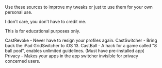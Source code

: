 Use these sources to improve my tweaks or just to use them for your own personal use.

I don't care, you don't have to credit me.

This is for educational purposes only.

CastRevoke - Never have to resign your profiles again.
CastSwitcher - Bring back the iPad GridSwitcher to iOS 13.
CastBall - A hack for a game called "8 ball pool", enables unlimited guidelines. (Must have pre-installed app)
Privacy - Makes your apps in the app switcher invisible for privacy concerned users.
